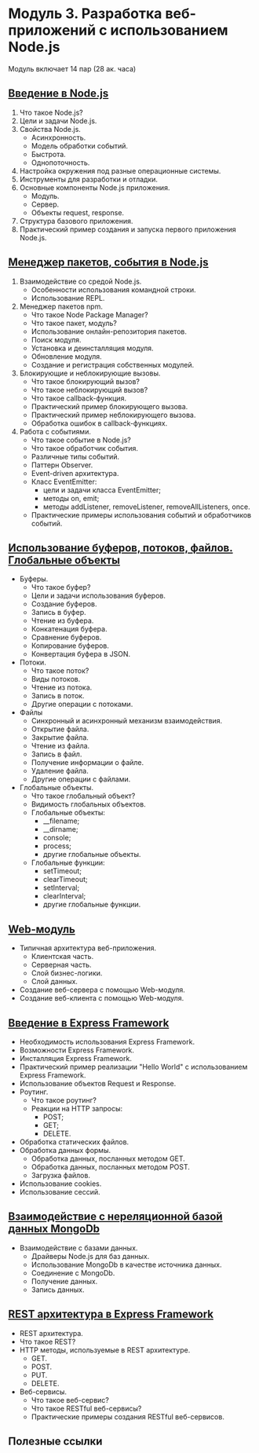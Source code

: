 # Модуль 3. Разработка веб-приложений с использованием Node.js

Модуль включает 14 пар (28 ак. часа)

## [Введение в Node.js](lesson01)

1. Что такое Node.js?
2. Цели и задачи Node.js.
3. Свойства Node.js.
    * Асинхронность.
    * Модель обработки событий.
    * Быстрота.
    * Однопоточность.
4. Настройка окружения под разные операционные системы.
5. Инструменты для разработки и отладки.
6. Основные компоненты Node.js приложения.
    * Модуль.
    * Сервер.
    * Объекты request, response.
7. Структура базового приложения.
8. Практический пример создания и запуска первого приложения Node.js.

## [Менеджер пакетов, события в Node.js](lesson02)

1. Взаимодействие со средой Node.js.
    * Особенности использования командной строки.
    * Использование REPL.
2. Менеджер пакетов npm.
    * Что такое Node Package Manager?
    * Что такое пакет, модуль?
    * Использование онлайн-репозитория пакетов.
    * Поиск модуля.
    * Установка и деинсталляция модуля.
    * Обновление модуля.
    * Создание и регистрация собственных модулей.
3. Блокирующие и неблокирующие вызовы.
    * Что такое блокирующий вызов?
    * Что такое неблокирующий вызов?
    * Что такое callback-функция.
    * Практический пример блокирующего вызова.
    * Практический пример неблокирующего вызова.
    * Обработка ошибок в callback-функциях.
4. Работа с событиями.
    * Что такое событие в Node.js?
    * Что такое обработчик события.
    * Различные типы событий.
    * Паттерн Observer.
    * Event-driven архитектура.
    * Класс EventEmitter:
        * цели и задачи класса EventEmitter;
        * методы on, emit;
        * методы addListener, removeListener, removeAllListeners, once.
    * Практические примеры использования событий и обработчиков событий.

## [Использование буферов, потоков, файлов.  Глобальные объекты](lesson03)

* Буферы.
  * Что такое буфер?
  * Цели и задачи использования буферов.
  * Создание буферов.
  * Запись в буфер.
  * Чтение из буфера.
  * Конкатенация буфера.
  * Сравнение буферов.
  * Копирование буферов.
  * Конвертация буфера в JSON.
* Потоки.
  * Что такое поток?
  * Виды потоков.
  * Чтение из потока.
  * Запись в поток.
  * Другие операции с потоками.
* Файлы
  * Синхронный и асинхронный механизм взаимодействия.
  * Открытие файла.
  * Закрытие файла.
  * Чтение из файла.
  * Запись в файл.
  * Получение информации о файле.
  * Удаление файла.
  * Другие операции с файлами.
* Глобальные объекты.
  * Что такое глобальный объект?
  * Видимость глобальных объектов.
  * Глобальные объекты:
    * __filename;
    * __dirname;
    * console;
    * process;
    * другие глобальные объекты.
  * Глобальные функции:
    * setTimeout;
    * clearTimeout;
    * setInterval;
    * clearInterval;
    * другие глобальные функции.

## [Web-модуль](lesson04)

* Типичная архитектура веб-приложения.
  * Клиентская часть.
  * Серверная часть.
  * Слой бизнес-логики.
  * Слой данных.
* Создание веб-сервера с помощью Web-модуля.
* Создание веб-клиента с помощью Web-модуля.

## [Введение в Express Framework](lesson05)

* Необходимость использования Express Framework.
* Возможности Express Framework.
* Инсталляция Express Framework.
* Практический пример реализации "Hello World" с использованием Express Framework.
* Использование объектов Request и Response.
* Роутинг.
  * Что такое роутинг?
  * Реакции на HTTP запросы:
    * POST;
    * GET;
    * DELETE.
* Обработка статических файлов.
* Обработка данных формы.
  * Обработка данных, посланных методом GET.
  * Обработка данных, посланных методом POST.
  * Загрузка файлов.
* Использование cookies.
* Использование сессий.

## [Взаимодействие с нереляционной базой данных MongoDb](lesson06)

* Взаимодействие с базами данных.
  * Драйверы Node.js для баз данных.
  * Использование MongoDb в качестве источника данных.
  * Соединение с MongoDb.
  * Получение данных.
  * Запись данных.

## [REST архитектура в Express Framework](lesson07)

* REST архитектура.
* Что такое REST?
* HTTP методы, используемые в REST архитектуре.
  * GET.
  * POST.
  * PUT.
  * DELETE.
* Веб-сервисы.
  * Что такое веб-сервис?
  * Что такое RESTful веб-сервисы?
  * Практические примеры создания RESTful веб-сервисов.

## Полезные ссылки
